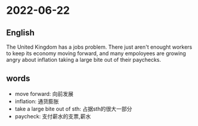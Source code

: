 # 2022-06-22


## English
The United Kingdom has a jobs problem.
There just aren't enought workers to keep
its economy moving forward, and many
empoloyees are growing angry about
inflation taking a large bite out of their
paychecks.

## words
* move forward: 向前发展
* inflation: 通货膨胀
* take a large bite out of sth: 占据sth的很大一部分
* paycheck: 支付薪水的支票,薪水
